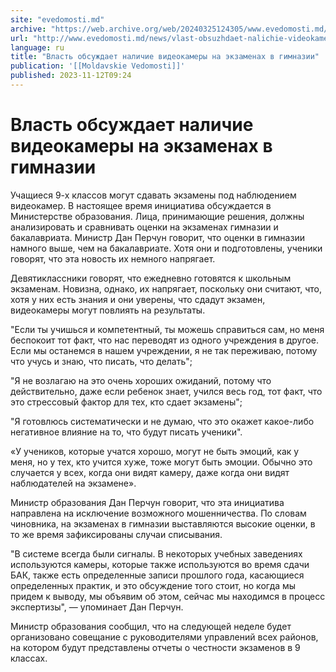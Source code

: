 ```yaml
---
site: "evedomosti.md"
archive: "https://web.archive.org/web/20240325124305/www.evedomosti.md/news/vlast-obsuzhdaet-nalichie-videokamery-na-ekzamenah-v-gimnazi"
url: "http://www.evedomosti.md/news/vlast-obsuzhdaet-nalichie-videokamery-na-ekzamenah-v-gimnazi"
language: ru
title: "Власть обсуждает наличие видеокамеры на экзаменах в гимназии"
publication: '[[Moldavskie Vedomosti]]'
published: 2023-11-12T09:24
---
```


# Власть обсуждает наличие видеокамеры на экзаменах в гимназии

Учащиеся 9-х классов могут сдавать экзамены под наблюдением видеокамер. В настоящее время инициатива обсуждается в Министерстве образования. Лица, принимающие решения, должны анализировать и сравнивать оценки на экзаменах гимназии и бакалавриата. Министр Дан Перчун говорит, что оценки в гимназии намного выше, чем на бакалавриате. Хотя они и подготовлены, ученики говорят, что эта новость их немного напрягает.

Девятиклассники говорят, что ежедневно готовятся к школьным экзаменам. Новизна, однако, их напрягает, поскольку они считают, что, хотя у них есть знания и они уверены, что сдадут экзамен, видеокамеры могут повлиять на результаты.

"Если ты учишься и компетентный, ты можешь справиться сам, но меня беспокоит тот факт, что нас переводят из одного учреждения в другое. Если мы останемся в нашем учреждении, я не так переживаю, потому что учусь и знаю, что писать, что делать";

"Я не возлагаю на это очень хороших ожиданий, потому что действительно, даже если ребенок знает, учился весь год, тот факт, что это стрессовый фактор для тех, кто сдает экзамены";

"Я готовлюсь систематически и не думаю, что это окажет какое-либо негативное влияние на то, что будут писать ученики".

«У учеников, которые учатся хорошо, могут не быть эмоций, как у меня, но у тех, кто учится хуже, тоже могут быть эмоции. Обычно это случается у всех, когда они видят камеру, даже когда они видят наблюдателей на экзамене».

Министр образования Дан Перчун говорит, что эта инициатива направлена на исключение возможного мошенничества. По словам чиновника, на экзаменах в гимназии выставляются высокие оценки, в то же время зафиксированы случаи списывания.

"В системе всегда были сигналы. В некоторых учебных заведениях используются камеры, которые также используются во время сдачи БАК, также есть определенные записи прошлого года, касающиеся определенных практик, и это обсуждение того стоит, но когда мы придем к выводу, мы объявим об этом, сейчас мы находимся в процесс экспертизы", — упоминает Дан Перчун.

Министр образования сообщил, что на следующей неделе будет организовано совещание с руководителями управлений всех районов, на котором будут представлены отчеты о честности экзаменов в 9 классах. 